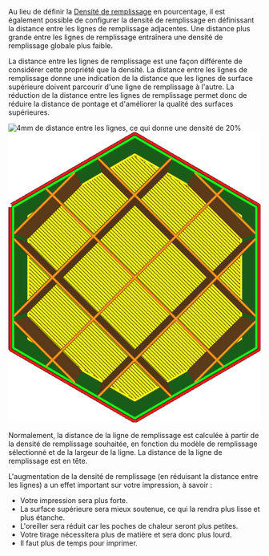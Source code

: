 Au lieu de définir la [Densité de remplissage](./infill_sparse_density.md) en pourcentage, il est également possible de configurer la densité de remplissage en définissant la distance entre les lignes de remplissage adjacentes. Une distance plus grande entre les lignes de remplissage entraînera une densité de remplissage globale plus faible.

La distance entre les lignes de remplissage est une façon différente de considérer cette propriété que la densité. La distance entre les lignes de remplissage donne une indication de la distance que les lignes de surface supérieure doivent parcourir d'une ligne de remplissage à l'autre. La réduction de la distance entre les lignes de remplissage permet donc de réduire la distance de pontage et d'améliorer la qualité des surfaces supérieures.

![4mm de distance entre les lignes, ce qui donne une densité de 20%](../../../articles/images/infill_sparse_density_high.png)
![8mm de distance entre les lignes, ce qui donne une densité de 10%](../../../articles/images/infill_sparse_density_low.png)

Normalement, la distance de la ligne de remplissage est calculée à partir de la densité de remplissage souhaitée, en fonction du modèle de remplissage sélectionné et de la largeur de la ligne. La distance de la ligne de remplissage est en tête.

L'augmentation de la densité de remplissage (en réduisant la distance entre les lignes) a un effet important sur votre impression, à savoir :
* Votre impression sera plus forte.
* La surface supérieure sera mieux soutenue, ce qui la rendra plus lisse et plus étanche.
* L'oreiller sera réduit car les poches de chaleur seront plus petites.
* Votre tirage nécessitera plus de matière et sera donc plus lourd.
* Il faut plus de temps pour imprimer.
